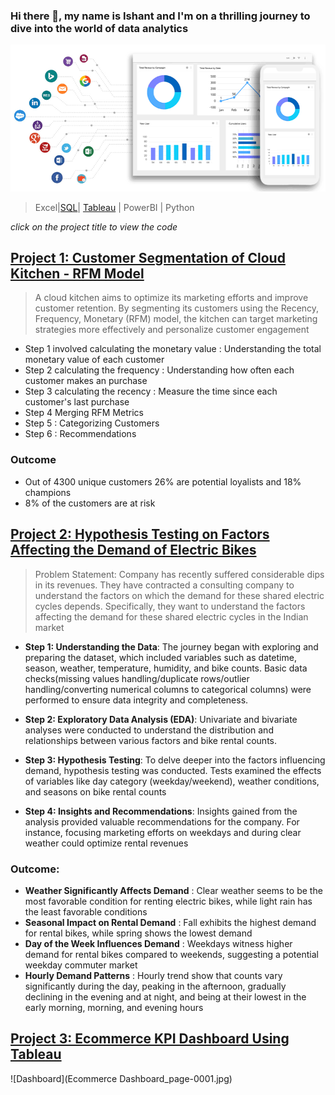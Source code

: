 ### Hi there 👋, my name is Ishant and I'm on a thrilling journey to dive into the world of data analytics
![](1671108497577.gif)



> Excel|[SQL](https://github.com/ishantinsights/ishantinsights.github.io/blob/7a75ee8b6ecb6d524e37ae59cce0b982fb2eebbf/sql%20advanced%20hackerrank.JPG)| [Tableau](https://github.com/ishantinsights/ishantinsights.github.io/blob/623c52a9523aff46be6e97a414340cd6bd6115f6/Tableau%20Desktop%20Specialist%20certificate.pdf) | PowerBI | Python

*click on the project title to view the code*
##  [Project 1: Customer Segmentation of Cloud Kitchen - RFM Model](https://github.com/ishantinsights/Customer-Segmentation/blob/4fa2f776e4e2eb6b626c8c0e0dc6492385393c9b/Customer_Segmentation.ipynb)
> A cloud kitchen aims to optimize its marketing efforts and improve customer retention. By segmenting its customers using the Recency, Frequency, Monetary (RFM) model, the kitchen can target marketing strategies more effectively and personalize customer engagement

- Step 1 involved calculating the monetary value : Understanding the total monetary value of each customer
- Step 2 calculating the frequency : Understanding how often each customer makes an purchase
- Step 3 calculating the recency : Measure the time since each customer's last purchase
- Step 4 Merging RFM Metrics
- Step 5 : Categorizing Customers
- Step 6 : Recommendations

### Outcome
- Out of 4300 unique customers 26% are potential loyalists and 18% champions
- 8% of the customers are at risk

##  [Project 2: Hypothesis Testing on Factors Affecting the Demand of Electric Bikes](https://github.com/ishantinsights/hypothesis-testing/blob/302ae9e230b98d4b18ecc1c16eab8751529181c8/Electric_Bike_Hypothesis_testing.ipynb)

> Problem Statement: Company has recently suffered considerable dips in its revenues. They have contracted a consulting company to understand the factors on which the demand for these shared electric cycles depends. Specifically, they want to understand the factors affecting the demand for these shared electric cycles in the Indian market

- **Step 1: Understanding the Data**: The journey began with exploring and preparing the dataset, which included variables such as datetime, season, weather, temperature, humidity, and bike counts. Basic data checks(missing values handling/duplicate rows/outlier handling/converting numerical columns to categorical columns) were performed to ensure data integrity and completeness.

- **Step 2: Exploratory Data Analysis (EDA)**: Univariate and bivariate analyses were conducted to understand the distribution and relationships between various factors and bike rental counts.

- **Step 3: Hypothesis Testing**: To delve deeper into the factors influencing demand, hypothesis testing was conducted. Tests examined the effects of variables like day category (weekday/weekend), weather conditions, and seasons on bike rental counts

- **Step 4: Insights and Recommendations**: Insights gained from the analysis provided valuable recommendations for the company. For instance, focusing marketing efforts on weekdays and during clear weather could optimize rental revenues
  
### Outcome: 
- **Weather Significantly Affects Demand** : Clear weather seems to be the most favorable condition for renting electric bikes, while light rain has the least favorable conditions
- **Seasonal Impact on Rental Demand** : Fall exhibits the highest demand for rental bikes, while spring shows the lowest demand
- **Day of the Week Influences Demand** : Weekdays witness higher demand for rental bikes compared to weekends, suggesting a potential weekday commuter market
- **Hourly Demand Patterns** : Hourly trend show that counts vary significantly during the day, peaking in the afternoon, gradually declining in the evening and at night, and being at their lowest in the early morning, morning, and evening hours

## [Project 3: Ecommerce KPI Dashboard Using Tableau](https://public.tableau.com/app/profile/ishant.kamra/viz/SuperStoreDashboard_17016337291000/Dashboard1)

![Dashboard](Ecommerce Dashboard_page-0001.jpg)












